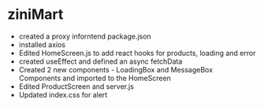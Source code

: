 # ziniMart
- created a proxy inforntend package.json
- installed axios
- Edited HomeScreen.js to add react hooks for products, loading and error
- created useEffect and defined an async fetchData
- Created 2 new components - LoadingBox and MessageBox Components and imported to the HomeScreen
- Edited ProductScreen and server.js
- Updated index.css for alert
